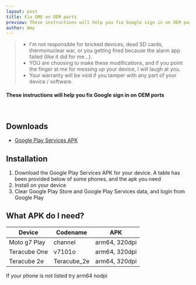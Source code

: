 ```yaml
---
layout: post
title: Fix GMS on OEM ports
preview: These instructions will help you fix Google sign in on OEM ports
author: Amy
---
```


> * I'm not responsible for bricked devices, dead SD cards, thermonuclear war, or you getting fired because the alarm app failed (like it did for me...).
> * YOU are choosing to make these modifications, and if you point the finger at me for messing up your device, I will laugh at you.
> * Your warranty will be void if you tamper with any part of your device / software.

#### These instructions will help you fix Google sign in on OEM ports

<br> 

## Downloads
* [Google Play Services APK](https://www.apkmirror.com/apk/google-inc/google-play-services/)

## Installation
1. Download the Google Play Services APK for your device. A table has been provided below of some phones, and the apk you need
2. Install on your device
3. Clear Google Play Store and Google Play Services data, and login from Google Play

## What APK do I need?

| Device         | Codename    | APK                  |
| -------------- | ----------- | -------------------- |
| Moto g7 Play   | channel     | arm64, 320dpi        |
| Teracube One   | v7101o      | arm64, 320dpi        |
| Teracube 2e    | Teracube_2e | arm64, 320dpi        |

If your phone is not listed try arm64 nodpi

<br>
